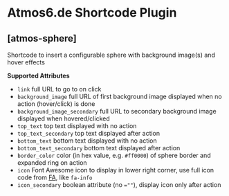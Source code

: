 # Atmos6.de Shortcode Plugin

## [atmos-sphere]

Shortcode to insert a configurable sphere with background image(s) and
hover effects

**Supported Attributes**

- `link` full URL to go to on click
- `background_image` full URL of first background image displayed when
no action (hover/click) is done
- `background_image_secondary` full URL to secondary background image
displayed when hovered/clicked
- `top_text` top text displayed with no action
- `top_text_secondary` top text displayed after action
- `bottom_text` bottom text displayed with no action
- `bottom_text_secondary` bottom text displayed after action
- `border_color` color (in hex value, e.g. `#ff0000`) of sphere border
and expanded ring on action
- `icon` Font Awesome icon to display in lower right corner, use full
icon code from [FA](http://fontawesome.io/icons/), like `fa-info`
- `icon_secondary` boolean attribute (no `=""`), display icon only after
action